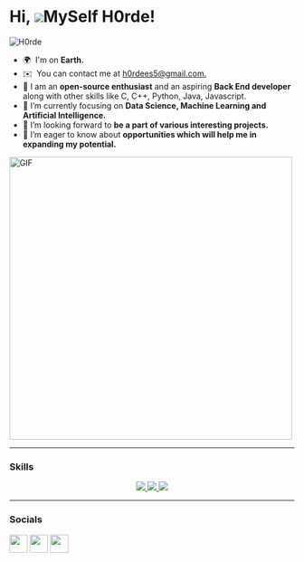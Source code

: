 Hi, ![](https://user-images.githubusercontent.com/18350557/176309783-0785949b-9127-417c-8b55-ab5a4333674e.gif)MySelf H0rde!
===================================================================================================================================

<p align="left"> <img src="https://komarev.com/ghpvc/?username=H0rdee&label=Profile%20views&color=0e75b6&style=flat" alt="H0rde" /> </p>

* 🌍  I'm on **Earth.**
* ✉️  You can contact me at [h0rdees5@gmail.com.](mailto:h0rdees5@gmail.com)
* 🧠 I am an **open-source enthusiast** and an aspiring **Back End developer** along with other skills like C, C++, Python, Java, Javascript.
* 🌱 I’m currently focusing on **Data Science, Machine Learning and Artificial Intelligence.**
* 👯 I’m looking forward to **be a part of various interesting projects.**
* 🤝 I’m eager to know about **opportunities which will help me in expanding my potential.**

<img alt="GIF" src="https://github.com/H0rdee/H0rdee/blob/main/hadder.gif?raw=true" width="500"/> 

<hr/>

### Skills
<p align="center">

  <a href="https://skillicons.dev">
    <img src="https://skillicons.dev/icons?i=c,cpp,python,java" />
    <img src="https://skillicons.dev/icons?i=html,css,bootstrap,javascript,nodejs,expressjs,mysql,postgresql,mongodb" />
    <img src="https://skillicons.dev/icons?i=linux,git,github,vscode,sublime,pycharm,replit" />
  </a>
         
</p>
<hr/>


### Socials

<p align="left"> <a href="https://www.github.com/Hordee" target="_blank" rel="noreferrer"><img src="https://raw.githubusercontent.com/danielcranney/readme-generator/main/public/icons/socials/github.svg" width="32" height="32" /></a> <a href="..." target="_blank" rel="noreferrer"><img src="https://raw.githubusercontent.com/danielcranney/readme-generator/main/public/icons/socials/instagram.svg" width="32" height="32" /></a> <a href="..." target="_blank" rel="noreferrer"><img src="https://raw.githubusercontent.com/danielcranney/readme-generator/main/public/icons/socials/linkedin.svg" width="32" height="32" /></a></p>
